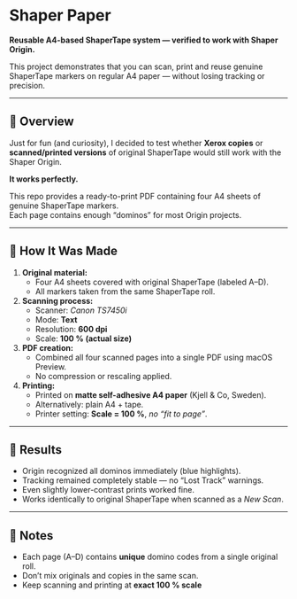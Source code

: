 # Shaper Paper

**Reusable A4-based ShaperTape system — verified to work with Shaper Origin.**

This project demonstrates that you can scan, print and reuse genuine ShaperTape markers on regular A4 paper — without losing tracking or precision.

---

## 📄 Overview

Just for fun (and curiosity), I decided to test whether **Xerox copies** or **scanned/printed versions** of original ShaperTape would still work with the Shaper Origin.

**It works perfectly.**

This repo provides a ready-to-print PDF containing four A4 sheets of genuine ShaperTape markers.  
Each page contains enough “dominos” for most Origin projects.

---

## 🧩 How It Was Made

1. **Original material:**  
   - Four A4 sheets covered with original ShaperTape (labeled A–D).  
   - All markers taken from the same ShaperTape roll.
2. **Scanning process:**  
   - Scanner: *Canon TS7450i*  
   - Mode: **Text**  
   - Resolution: **600 dpi**  
   - Scale: **100 % (actual size)**    
3. **PDF creation:**  
   - Combined all four scanned pages into a single PDF using macOS Preview.  
   - No compression or rescaling applied.
4. **Printing:**  
   - Printed on **matte self-adhesive A4 paper** (Kjell & Co, Sweden).  
   - Alternatively: plain A4 + tape.  
   - Printer setting: **Scale = 100 %**, *no “fit to page”*.

---

## 🎯 Results

- Origin recognized all dominos immediately (blue highlights).  
- Tracking remained completely stable — no “Lost Track” warnings.  
- Even slightly lower-contrast prints worked fine.  
- Works identically to original ShaperTape when scanned as a *New Scan*.

---

## 🧠 Notes

- Each page (A–D) contains **unique** domino codes from a single original roll.  
- Don’t mix originals and copies in the same scan.  
- Keep scanning and printing at **exact 100 % scale**
